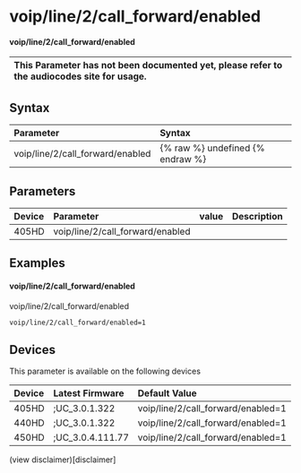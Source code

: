 ﻿---
description: voip/line/2/call_forward/enabled
search:
    keywords: ['voip','line','2','call_forward','enabled']
---

# voip/line/2/call_forward/enabled

#### voip/line/2/call_forward/enabled


| This Parameter has not been documented yet, please refer to the audiocodes site for usage.  |
| :--- |

## Syntax
| Parameter | Syntax |
| :--- | :--- |
|voip/line/2/call_forward/enabled | {% raw %} undefined {% endraw %} |

## Parameters
|Device|Parameter|value|Description|
|:---|:---|:---|:---|
| 405HD | voip/line/2/call_forward/enabled |  |  |

## Examples
#### voip/line/2/call_forward/enabled

voip/line/2/call_forward/enabled

```
voip/line/2/call_forward/enabled=1
```

## Devices
This parameter is available on the following devices

| Device | Latest Firmware | Default Value |
|:---|:---|:---|
| 405HD | ;UC_3.0.1.322 | voip/line/2/call_forward/enabled=1 
| 440HD | ;UC_3.0.1.322 | voip/line/2/call_forward/enabled=1 
| 450HD | ;UC_3.0.4.111.77 | voip/line/2/call_forward/enabled=1 

(view disclaimer)[disclaimer]
